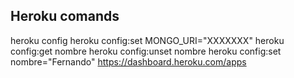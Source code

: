 ## Heroku comands
heroku config
heroku config:set MONGO_URI="XXXXXXX"
heroku config:get nombre
heroku config:unset nombre
heroku config:set nombre="Fernando"
https://dashboard.heroku.com/apps

